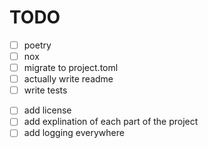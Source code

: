 # TODO
- [ ] poetry
- [ ] nox
- [ ] migrate to project.toml
- [ ] actually write readme
- [ ] write tests
<!-- - [ ] migrate all slash command logic to different files -->
- [ ] add license
- [ ] add explination of each part of the project
- [ ] add logging everywhere 